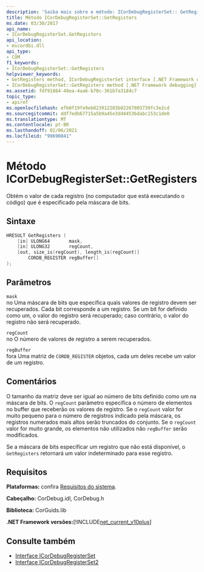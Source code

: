 ```yaml
---
description: 'Saiba mais sobre o método: ICorDebugRegisterSet:: GetRegisters'
title: Método ICorDebugRegisterSet::GetRegisters
ms.date: 03/30/2017
api_name:
- ICorDebugRegisterSet.GetRegisters
api_location:
- mscordbi.dll
api_type:
- COM
f1_keywords:
- ICorDebugRegisterSet::GetRegisters
helpviewer_keywords:
- GetRegisters method, ICorDebugRegisterSet interface [.NET Framework debugging]
- ICorDebugRegisterSet::GetRegisters method [.NET Framework debugging]
ms.assetid: fdf91864-48ea-4aa6-b70c-361b7a3184c7
topic_type:
- apiref
ms.openlocfilehash: efb0f19fe9eb823912203b82267803739fc3e2cd
ms.sourcegitcommit: ddf7edb67715a5b9a45e3dd44536dabc153c1de0
ms.translationtype: MT
ms.contentlocale: pt-BR
ms.lasthandoff: 02/06/2021
ms.locfileid: "99690841"
---
```

# <a name="icordebugregistersetgetregisters-method"></a>Método ICorDebugRegisterSet::GetRegisters

Obtém o valor de cada registro (no computador que está executando o código) que é especificado pela máscara de bits.  
  
## <a name="syntax"></a>Sintaxe  
  
```cpp  
HRESULT GetRegisters (  
    [in] ULONG64       mask,
    [in] ULONG32       regCount,  
    [out, size_is(regCount), length_is(regCount)]  
        CORDB_REGISTER regBuffer[]  
);  
```  
  
## <a name="parameters"></a>Parâmetros  

 `mask`  
 no Uma máscara de bits que especifica quais valores de registro devem ser recuperados. Cada bit corresponde a um registro. Se um bit for definido como um, o valor do registro será recuperado; caso contrário, o valor do registro não será recuperado.  
  
 `regCount`  
 no O número de valores de registro a serem recuperados.  
  
 `regBuffer`  
 fora Uma matriz de `CORDB_REGISTER` objetos, cada um deles recebe um valor de um registro.  
  
## <a name="remarks"></a>Comentários  

 O tamanho da matriz deve ser igual ao número de bits definido como um na máscara de bits. O `regCount` parâmetro especifica o número de elementos no buffer que receberão os valores de registro. Se o `regCount` valor for muito pequeno para o número de registros indicado pela máscara, os registros numerados mais altos serão truncados do conjunto. Se o `regCount` valor for muito grande, os elementos não utilizados não `regBuffer` serão modificados.  
  
 Se a máscara de bits especificar um registro que não está disponível, o `GetRegisters` retornará um valor indeterminado para esse registro.  
  
## <a name="requirements"></a>Requisitos  

 **Plataformas:** confira [Requisitos do sistema](../../get-started/system-requirements.md).  
  
 **Cabeçalho:** CorDebug.idl, CorDebug.h  
  
 **Biblioteca:** CorGuids.lib  
  
 **.NET Framework versões:**[!INCLUDE[net_current_v10plus](../../../../includes/net-current-v10plus-md.md)]  
  
## <a name="see-also"></a>Consulte também

- [Interface ICorDebugRegisterSet](icordebugregisterset-interface.md)
- [Interface ICorDebugRegisterSet2](icordebugregisterset2-interface.md)
